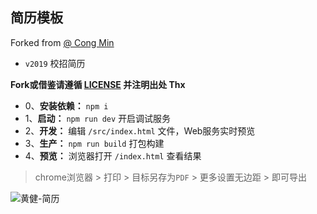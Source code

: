 ## 简历模板

Forked from [@ Cong Min ](https://github.com/mcc108/resume)
* `v2019` 校招简历

**Fork或借鉴请遵循 [LICENSE](./LICENSE) 并注明出处 Thx**

- 0、**安装依赖：** `npm i`
- 1、**启动：** `npm run dev` 开启调试服务
- 2、**开发：** 编辑 `/src/index.html` 文件，Web服务实时预览
- 3、**生产：** `npm run build` 打包构建
- 4、**预览：** 浏览器打开 `/index.html` 查看结果

> chrome浏览器 > 打印 > 目标另存为`PDF` > 更多设置无边距 > 即可导出

![黄健-简历](https://raw.githubusercontent.com/mcc108/resume/master/resume.jpg)
